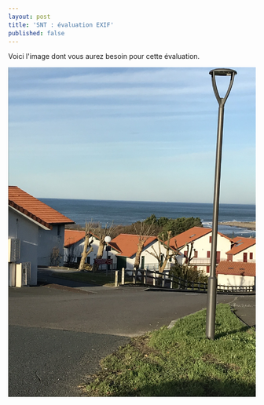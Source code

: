 ```yaml
---
layout: post
title: 'SNT : évaluation EXIF'
published: false
---
```




Voici l'image dont vous aurez besoin pour cette évaluation.




<center>
	      <img class="avatar-img" src="/erro.JPG" />
</center>
